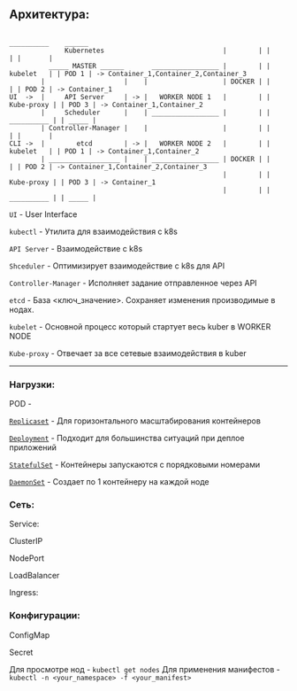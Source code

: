 ## Архитектура:


```
                                                                   __________    ______
              Kubernetes                              |        | |            | |       |
          _____ MASTER ______       _________________ |        | |  kubelet   | | POD 1 | -> Container_1,Container_2,Container_3
        |                    |    |                   | DOCKER | |            | | POD 2 | -> Container_1
UI  ->  |     API Server     | -> |   WORKER NODE 1   |        | | Kube-proxy | | POD 3 | -> Container_1,Container_2
        |     Scheduler      |    | _________________ |        | | __________ | | _____ |
        | Controller-Manager |    |                   |        | |            | |       |
CLI ->  |        etcd        | -> |   WORKER NODE 2   |        | |  kubelet   | | POD 1 | -> Container_1,Container_2
        | __________________ |    | _________________ | DOCKER | |            | | POD 2 | -> Container_1,Container_2,Container_3
                                                      |        | | Kube-proxy | | POD 3 | -> Container_1
                                                      |        | | __________ | | _____ |

```

`UI` - User Interface

`kubectl` - Утилита для взаимодействия с k8s

`API Server` - Взаимодействие с k8s

`Shceduler` - Оптимизирует взаимодействие с k8s для API

`Controller-Manager` - Исполняет задание отправленное через API

`etcd` - База <ключ_значение>. Сохраняет изменения производимые в нодах.

`kubelet` - Основной процесс который стартует весь kuber в WORKER NODE

`Kube-proxy` - Отвечает за все сетевые взаимодействия в kuber

---

### Нагрузки:

POD -

[`Replicaset`](https://github.com/Limewax163/k8s/blob/main/Replicaset) - Для горизонтального масштабирования контейнеров

[`Deployment`](https://github.com/Limewax163/k8s/blob/main/Deployment) - Подходит для большинства ситуаций при деплое приложений

[`StatefulSet`](https://github.com/Limewax163/k8s/blob/main/StatefulSet) - Контейнеры запускаются с порядковыми номерами

[`DaemonSet`](https://github.com/Limewax163/k8s/blob/main/DaemonSet) - Создает по 1 контейнеру на каждой ноде

### Сеть:

Service:

ClusterIP

NodePort

LoadBalancer

Ingress:

### Конфигурации:

ConfigMap

Secret

Для просмотре нод - `kubectl get nodes`
Для применения манифестов - `kubectl -n <your_namespace> -f <your_manifest>`

